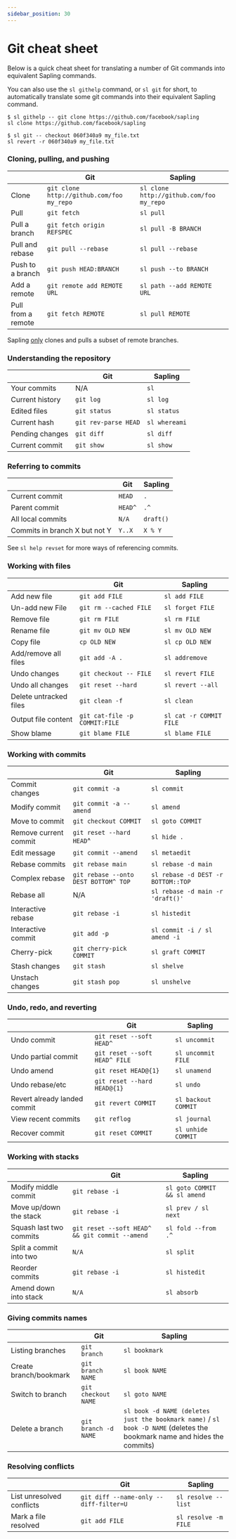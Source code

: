 ```yaml
---
sidebar_position: 30
---
```


# Git cheat sheet

Below is a quick cheat sheet for translating a number of Git commands into equivalent Sapling commands.

You can also use the `sl githelp` command, or `sl git` for short, to automatically translate some git commands into their equivalent Sapling command.

```
$ sl githelp -- git clone https://github.com/facebook/sapling
sl clone https://github.com/facebook/sapling

$ sl git -- checkout 060f340a9 my_file.txt
sl revert -r 060f340a9 my_file.txt
```

### Cloning, pulling, and pushing

|                    | Git                                       | Sapling                                  |
| ------------------ | ----------------------------------------- | ---------------------------------------- |
| Clone              | `git clone http://github.com/foo my_repo` | `sl clone http://github.com/foo my_repo` |
| Pull               | `git fetch`                               | `sl pull`                                |
| Pull a branch      | `git fetch origin REFSPEC`                | `sl pull -B BRANCH`                      |
| Pull and rebase    | `git pull --rebase`                       | `sl pull --rebase`                       |
| Push to a branch   | `git push HEAD:BRANCH`                    | `sl push --to BRANCH`                    |
| Add a remote       | `git remote add REMOTE URL`               | `sl path --add REMOTE URL`               |
| Pull from a remote | `git fetch REMOTE`                        | `sl pull REMOTE`                         |

Sapling [only](differences-git#sapling-may-not-download-all-the-repository-data-during-clonepull) clones and pulls a subset of remote branches.

### Understanding the repository

|                 | Git                  | Sapling       |
| --------------- | -------------------- | ------------- |
| Your commits    | N/A                  | `sl`          |
| Current history | `git log`            | `sl log`      |
| Edited files    | `git status`         | `sl status`   |
| Current hash    | `git rev-parse HEAD` | `sl whereami` |
| Pending changes | `git diff`           | `sl diff`     |
| Current commit  | `git show`           | `sl show`     |

### Referring to commits

|                               | Git     | Sapling   |
| ----------------------------- | ------- | --------- |
| Current commit                | `HEAD`  | `.`       |
| Parent commit                 | `HEAD^` | `.^`      |
| All local commits             | `N/A`   | `draft()` |
| Commits in branch X but not Y | `Y..X`  | `X % Y`   |

See `sl help revset` for more ways of referencing commits.

### Working with files

|                        | Git                           | Sapling                 |
| ---------------------- | ----------------------------- | ----------------------- |
| Add new file           | `git add FILE`                | `sl add FILE`           |
| Un-add new File        | `git rm --cached FILE`        | `sl forget FILE`        |
| Remove file            | `git rm FILE`                 | `sl rm FILE`            |
| Rename file            | `git mv OLD NEW`              | `sl mv OLD NEW`         |
| Copy file              | `cp OLD NEW`                  | `sl cp OLD NEW`         |
| Add/remove all files   | `git add -A .`                | `sl addremove`          |
| Undo changes           | `git checkout -- FILE`        | `sl revert FILE`        |
| Undo all changes       | `git reset --hard`            | `sl revert --all`       |
| Delete untracked files | `git clean -f`                | `sl clean`              |
| Output file content    | `git cat-file -p COMMIT:FILE` | `sl cat -r COMMIT FILE` |
| Show blame             | `git blame FILE`              | `sl blame FILE`         |

### Working with commits

|                       | Git                                  | Sapling                            |
| --------------------- | ------------------------------------ | ---------------------------------- |
| Commit changes        | `git commit -a`                      | `sl commit`                        |
| Modify commit         | `git commit -a --amend`              | `sl amend`                         |
| Move to commit        | `git checkout COMMIT`                | `sl goto COMMIT`                   |
| Remove current commit | `git reset --hard HEAD`^             | `sl hide .`                        |
| Edit message          | `git commit --amend`                 | `sl metaedit`                      |
| Rebase commits        | `git rebase main`                    | `sl rebase -d main`                |
| Complex rebase        | `git rebase --onto DEST BOTTOM^ TOP` | `sl rebase -d DEST -r BOTTOM::TOP` |
| Rebase all            | N/A                                  | `sl rebase -d main -r 'draft()'`   |
| Interactive rebase    | `git rebase -i`                      | `sl histedit`                      |
| Interactive commit    | `git add -p`                         | `sl commit -i / sl amend -i`       |
| Cherry-pick           | `git cherry-pick COMMIT`             | `sl graft COMMIT`                  |
| Stash changes         | `git stash`                          | `sl shelve`                        |
| Unstach changes       | `git stash pop`                      | `sl unshelve`                      |

### Undo, redo, and reverting

|                              | Git                           | Sapling             |
| ---------------------------- | ----------------------------- | ------------------- |
| Undo commit                  | `git reset --soft HEAD^`      | `sl uncommit`       |
| Undo partial commit          | `git reset --soft HEAD^ FILE` | `sl uncommit FILE`  |
| Undo amend                   | `git reset HEAD@{1}`          | `sl unamend`        |
| Undo rebase/etc              | `git reset --hard HEAD@{1}`   | `sl undo`           |
| Revert already landed commit | `git revert COMMIT`           | `sl backout COMMIT` |
| View recent commits          | `git reflog`                  | `sl journal`        |
| Recover commit               | `git reset COMMIT`            | `sl unhide COMMIT`  |

### Working with stacks

|                         | Git                                            | Sapling                      |
| ----------------------- | ---------------------------------------------- | ---------------------------- |
| Modify middle commit    | `git rebase -i`                                | `sl goto COMMIT && sl amend` |
| Move up/down the stack  | `git rebase -i`                                | `sl prev / sl next`          |
| Squash last two commits | `git reset --soft HEAD^ && git commit --amend` | `sl fold --from .^`          |
| Split a commit into two | `N/A`                                          | `sl split`                   |
| Reorder commits         | `git rebase -i`                                | `sl histedit`                |
| Amend down into stack   | `N/A`                                          | `sl absorb`                  |

### Giving commits names

|  | Git | Sapling |
| --- | --- | --- |
| Listing branches | `git branch` | `sl bookmark` |
| Create branch/bookmark | `git branch NAME` | `sl book NAME` |
| Switch to branch | `git checkout NAME` | `sl goto NAME` |
| Delete a branch | `git branch -d NAME` | `sl book -d NAME (deletes just the bookmark name)` / `sl book -D NAME` (deletes the bookmark name and hides the commits) |

### Resolving conflicts

|                           | Git                                    | Sapling              |
| ------------------------- | -------------------------------------- | -------------------- |
| List unresolved conflicts | `git diff --name-only --diff-filter=U` | `sl resolve --list`  |
| Mark a file resolved      | `git add FILE`                         | `sl resolve -m FILE` |
